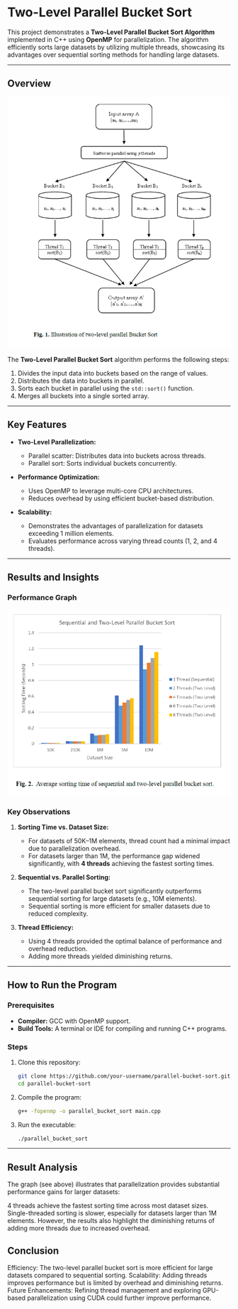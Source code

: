 # Two-Level Parallel Bucket Sort

This project demonstrates a **Two-Level Parallel Bucket Sort Algorithm** implemented in C++ using **OpenMP** for parallelization. The algorithm efficiently sorts large datasets by utilizing multiple threads, showcasing its advantages over sequential sorting methods for handling large datasets.

---

## Overview
![image](images/fig1.png)

The **Two-Level Parallel Bucket Sort** algorithm performs the following steps:
1. Divides the input data into buckets based on the range of values.
2. Distributes the data into buckets in parallel.
3. Sorts each bucket in parallel using the `std::sort()` function.
4. Merges all buckets into a single sorted array.

---

## Key Features

- **Two-Level Parallelization:**
  - Parallel scatter: Distributes data into buckets across threads.
  - Parallel sort: Sorts individual buckets concurrently.
  
- **Performance Optimization:**
  - Uses OpenMP to leverage multi-core CPU architectures.
  - Reduces overhead by using efficient bucket-based distribution.

- **Scalability:**
  - Demonstrates the advantages of parallelization for datasets exceeding 1 million elements.
  - Evaluates performance across varying thread counts (1, 2, and 4 threads).

---

## Results and Insights

### Performance Graph
![image](images/fig2.png)

### Key Observations
1. **Sorting Time vs. Dataset Size:**
   - For datasets of 50K–1M elements, thread count had a minimal impact due to parallelization overhead.
   - For datasets larger than 1M, the performance gap widened significantly, with **4 threads** achieving the fastest sorting times.

2. **Sequential vs. Parallel Sorting:**
   - The two-level parallel bucket sort significantly outperforms sequential sorting for large datasets (e.g., 10M elements).
   - Sequential sorting is more efficient for smaller datasets due to reduced complexity.

3. **Thread Efficiency:**
   - Using 4 threads provided the optimal balance of performance and overhead reduction.
   - Adding more threads yielded diminishing returns.

---

## How to Run the Program

### Prerequisites
- **Compiler:** GCC with OpenMP support.
- **Build Tools:** A terminal or IDE for compiling and running C++ programs.

### Steps
1. Clone this repository:
   ```bash
   git clone https://github.com/your-username/parallel-bucket-sort.git
   cd parallel-bucket-sort
2. Compile the program:
   ```bash
   g++ -fopenmp -o parallel_bucket_sort main.cpp
3. Run the executable:
   ```bash
   ./parallel_bucket_sort

---

## Result Analysis
The graph (see above) illustrates that parallelization provides substantial performance gains for larger datasets:

4 threads achieve the fastest sorting time across most dataset sizes.
Single-threaded sorting is slower, especially for datasets larger than 1M elements.
However, the results also highlight the diminishing returns of adding more threads due to increased overhead.

## Conclusion
Efficiency: The two-level parallel bucket sort is more efficient for large datasets compared to sequential sorting.
Scalability: Adding threads improves performance but is limited by overhead and diminishing returns.
Future Enhancements: Refining thread management and exploring GPU-based parallelization using CUDA could further improve performance.
